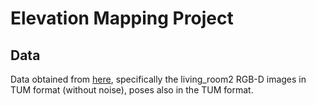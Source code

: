# Elevation Mapping Project

## Data

Data obtained from [here](https://www.doc.ic.ac.uk/~ahanda/VaFRIC/iclnuim.html), specifically the living_room2 RGB-D images in TUM format (without noise), poses also in the TUM format.
